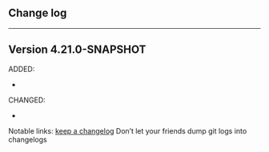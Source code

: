 ## Change log
----------------------

Version 4.21.0-SNAPSHOT
-------------

ADDED:
 
- 

CHANGED:

- 


Notable links:
[keep a changelog](http://keepachangelog.com/en/1.0.0/) Don’t let your friends dump git logs into changelogs
